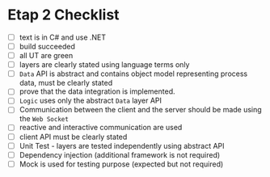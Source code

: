 # Etap 2 Checklist

- [ ] text is in C# and use .NET
- [ ] build succeeded
- [ ] all UT are green
- [ ] layers are clearly stated using language terms only
- [ ] `Data` API is abstract and contains object model representing process data, must be clearly stated
- [ ] prove that the data integration is implemented.
- [ ] `Logic` uses only the abstract `Data` layer API
- [ ] Communication between the client and the server should be made using the `Web Socket`
- [ ] reactive and interactive communication are used
- [ ] client API must be clearly stated
- [ ] Unit Test - layers are tested independently using abstract API
- [ ] Dependency injection (additional framework is not required)
- [ ] Mock is used for testing purpose (expected but not required)
